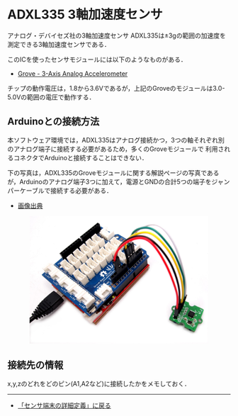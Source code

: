 # ADXL335 3軸加速度センサ

アナログ・デバイセズ社の3軸加速度センサ ADXL335は±3gの範囲の加速度を測定できる3軸加速度センサである．

このICを使ったセンサモジュールには以下のようなものがある．

- [Grove - 3-Axis Analog Accelerometer](https://wiki.seeedstudio.com/Grove-3-Axis_Analog_Accelerometer/)

チップの動作電圧は，1.8から3.6Vであるが，上記のGroveのモジュールは3.0-5.0Vの範囲の電圧で動作する．

## Arduinoとの接続方法
本ソフトウェア環境では，ADXL335はアナログ接続かつ，3つの軸それぞれ別のアナログ端子に接続する必要があるため，多くのGroveモジュールで
利用されるコネクタでArduinoと接続することはできない．

下の写真は，ADXL335のGroveモジュールに関する解説ページの写真であるが，Arduinoのアナログ端子3つに加えて，電源とGNDの合計5つの端子をジャンパーケーブルで接続する必要がある．


- [画像出典](https://wiki.seeedstudio.com/Grove-3-Axis_Analog_Accelerometer/)


<div style="text-align: center;">
<img src="../../images/Grove-3-axis_analog_accelerometer_V1.0_hardware.jpg" width="80%">
</div>





## 接続先の情報

x,y,zのどれをどのピン(A1,A2など)に接続したかをメモしておく．

***

- [「センサ端末の詳細定義」に戻る](../SensorSelection.md)
